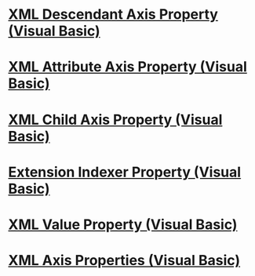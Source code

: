 # [XML Descendant Axis Property (Visual Basic)](xml-descendant-axis-property.md)
# [XML Attribute Axis Property (Visual Basic)](xml-attribute-axis-property.md)
# [XML Child Axis Property (Visual Basic)](xml-child-axis-property.md)
# [Extension Indexer Property (Visual Basic)](extension-indexer-property.md)
# [XML Value Property (Visual Basic)](xml-value-property.md)
# [XML Axis Properties (Visual Basic)](xml-axis-properties.md)
